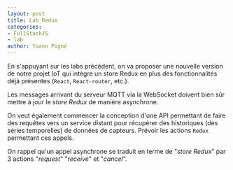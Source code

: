 ```yaml
---
layout: post
title: Lab Redux
categories:
- FullStackJS
- lab
author: Yoann Pigné
---
```


En s'appuyant sur les labs précédent, on va proposer une nouvelle version de notre projet IoT qui intègre un store Redux en plus des fonctionnalités déjà présentes (`React`, `React-router`, etc.).

Les messages arrivant du serveur MQTT via la WebSocket doivent bien sûr mettre à jour le *store Redux* de manière asynchrone.

On veut également commencer la conception d'une API permettant de faire des requêtes vers un service distant pour récupérer des historiques (des séries temporelles) de données de capteurs. Prévoir les actions `Redux` permettant ces appels.

On rappel qu'un appel asynchrone se traduit en terme de "*store Redux*" par 3 actions "*request*" "*receive*" et "*cancel*".   
